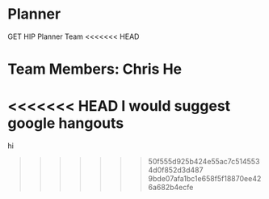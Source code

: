 # Planner
GET HIP Planner Team
<<<<<<< HEAD

Team Members:
Chris He
=======
<<<<<<< HEAD
I would suggest google hangouts
=======

hi
>>>>>>> 50f555d925b424e55ac7c5145534d0f852d3d487
>>>>>>> 9bde07afa1bc1e658f5f18870ee426a682b4ecfe
